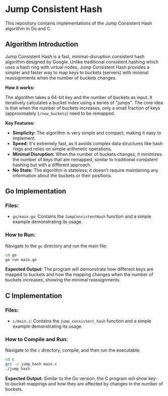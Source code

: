 # Jump Consistent Hash

This repository contains implementations of the Jump Consistent Hash algorithm in Go and C.

## Algorithm Introduction

Jump Consistent Hash is a fast, minimal-disruption consistent hash algorithm designed by Google. Unlike traditional consistent hashing which uses a hash ring with virtual nodes, Jump Consistent Hash provides a simpler and faster way to map keys to buckets (servers) with minimal reassignments when the number of buckets changes.

**How it works:**

The algorithm takes a 64-bit key and the number of buckets as input. It iteratively calculates a bucket index using a series of "jumps". The core idea is that when the number of buckets increases, only a small fraction of keys (approximately `1/new_buckets`) need to be remapped.

**Key Features:**

*   **Simplicity:** The algorithm is very simple and compact, making it easy to implement.
*   **Speed:** It's extremely fast, as it avoids complex data structures like hash rings and relies on simple arithmetic operations.
*   **Minimal Disruption:** When the number of buckets changes, it minimizes the number of keys that are remapped, similar to traditional consistent hashing but with a different approach.
*   **No State:** The algorithm is stateless; it doesn't require maintaining any information about the buckets or their positions.

## Go Implementation

### Files:

*   `go/main.go`: Contains the `JumpConsistentHash` function and a simple example demonstrating its usage.

### How to Run:

Navigate to the `go` directory and run the main file:

```bash
cd go
go run main.go
```

**Expected Output:**
The program will demonstrate how different keys are mapped to buckets and how the mapping changes when the number of buckets increases, showing the minimal reassignments.

## C Implementation

### Files:

*   `c/main.c`: Contains the `jump_consistent_hash` function and a simple example demonstrating its usage.

### How to Compile and Run:

Navigate to the `c` directory, compile, and then run the executable:

```bash
cd c
gcc -o jump_hash main.c
./jump_hash
```

**Expected Output:**
Similar to the Go version, the C program will show key-to-bucket mappings and how they are affected by changes in the number of buckets.
